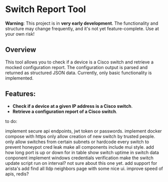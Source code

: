 # Switch Report Tool

**Warning**: This project is in **very early development**. The functionality and structure may change frequently, and it's not yet feature-complete. Use at your own risk!

## Overview

This tool allows you to check if a device is a Cisco switch and retrieve a mocked configuration report. The configuration output is parsed and returned as structured JSON data. Currently, only basic functionality is implemented.

## Features:

- **Check if a device at a given IP address is a Cisco switch**.
- **Retrieve a configuration report of a Cisco switch**.

to do:

implement secure api endpoints, jwt token or passwords.
implement docker compose with https
only allow creation of new switch by trusted people. 
only allow switches from certain subnets or hardcode every switch to prevent honeypot cred leak
make all components include mui style.
add how long port is up or down for in table
show switch uptime in switch data conponent
implement windows credentials verification
make the switch update script run on interval? not sure about this one yet.
add support for arista's
add find all lldp neighbors page with some nice ui.
improve speed of apis, redis?
